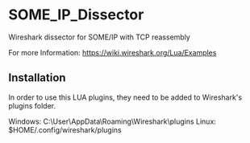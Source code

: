# SOME_IP_Dissector
Wireshark dissector for SOME/IP with TCP reassembly

For more Information: https://wiki.wireshark.org/Lua/Examples

## Installation
In order to use this LUA plugins, they need to be added to Wireshark's plugins folder.

Windows: C:\User\AppData\Roaming\Wireshark\plugins
Linux: $HOME/.config/wireshark/plugins
